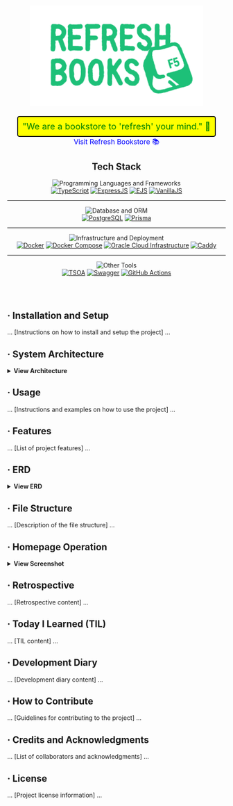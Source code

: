 <div align="center">
  <a href="https://refbook.kro.kr">
    <img src="src/views/public/images/logo_green.svg" alt="Refresh Bookstore Logo" width="400">
  </a>
  <br>
  <span style="font-size: 20px; color: green; background-color: yellow; padding: 10px; border-radius: 5px; text-decoration: none; border: 2px solid black; display: inline-block; margin-top: 20px;">
    "We are a bookstore to 'refresh' your mind." 🍃
  </span>
  <br>
  <a href="https://refbook.kro.kr" style="font-size: 16px; color: blue; text-decoration: none; margin-top: 10px;">
    Visit Refresh Bookstore 📚
  </a>
</div>

<div align="center">


## Tech Stack

![Programming Languages and Frameworks](https://img.shields.io/badge/-Programming%20Languages%20and%20Frameworks-8A2BE2?style=for-the-badge&logo=appveyor&logoColor=white)<br>
[![TypeScript](https://img.shields.io/badge/TypeScript-3178C6?style=for-the-badge&logo=typescript&logoColor=white)](https://www.typescriptlang.org/)
[![ExpressJS](https://img.shields.io/badge/ExpressJS-000000?style=for-the-badge&logo=express&logoColor=white)](https://expressjs.com/)
[![EJS](https://img.shields.io/badge/EJS-A91E50?style=for-the-badge&logo=ejs&logoColor=white)](https://ejs.co/)
[![VanillaJS](https://img.shields.io/badge/VanillaJS-F0DB4F?style=for-the-badge&logo=javascript&logoColor=white)](http://vanilla-js.com/)

<hr>

![Database and ORM](https://img.shields.io/badge/-Database%20and%20ORM-FF4500?style=for-the-badge&logo=redis&logoColor=white)<br>
[![PostgreSQL](https://img.shields.io/badge/PostgreSQL-336791?style=for-the-badge&logo=postgresql&logoColor=white)](https://www.postgresql.org/)
[![Prisma](https://img.shields.io/badge/Prisma-3982CE?style=for-the-badge&logo=prisma&logoColor=white)](https://www.prisma.io/)

<hr>

![Infrastructure and Deployment](https://img.shields.io/badge/-Infrastructure%20and%20Deployment-1E90FF?style=for-the-badge&logo=azure-devops&logoColor=white)<br>
[![Docker](https://img.shields.io/badge/Docker-2496ED?style=for-the-badge&logo=docker&logoColor=white)](https://www.docker.com/)
[![Docker Compose](https://img.shields.io/badge/Docker_Compose-2496ED?style=for-the-badge&logo=docker&logoColor=white)](https://docs.docker.com/compose/)
[![Oracle Cloud Infrastructure](https://img.shields.io/badge/Oracle_Cloud_Infrastructure-F80000?style=for-the-badge&logo=oracle&logoColor=white)](https://www.oracle.com/cloud/)
[![Caddy](https://img.shields.io/badge/Caddy-00ADD8?style=for-the-badge&logo=caddy&logoColor=white)](https://caddyserver.com/)

<hr>

![Other Tools](https://img.shields.io/badge/-Other%20Tools-32CD32?style=for-the-badge&logo=nuget&logoColor=white)<br>
[![TSOA](https://img.shields.io/badge/TSOA-10B981?style=for-the-badge&logo=typescript&logoColor=white)](https://tsoa-community.github.io/docs/)
[![Swagger](https://img.shields.io/badge/Swagger-85EA2D?style=for-the-badge&logo=swagger&logoColor=white)](https://swagger.io/)
[![GitHub Actions](https://img.shields.io/badge/GitHub_Actions-2088FF?style=for-the-badge&logo=githubactions&logoColor=white)](https://github.com/features/actions)

<!-- 공백 추가 -->
<br><br>

<div align="left">

<!-- Installation and Setup -->
## &middot; Installation and Setup
... [Instructions on how to install and setup the project] ...

<!-- System Architecture -->
## &middot; System Architecture
<details>
<summary><b>View Architecture</b></summary>
<p align="center">
  <img src="URL_TO_SYSTEM_ARCHITECTURE_IMAGE" alt="System Architecture">
</p>
</details>

<!-- Usage -->
## &middot; Usage
... [Instructions and examples on how to use the project] ...

<!-- Features -->
## &middot; Features
... [List of project features] ...

<!-- ERD -->
## &middot; ERD
<details>
<summary><b>View ERD</b></summary>
<p align="center">
  <img src="URL_TO_ERD_IMAGE" alt="ERD">
</p>
</details>

<!-- File Structure -->
## &middot; File Structure
... [Description of the file structure] ...

<!-- Homepage Operation -->
## &middot; Homepage Operation
<details>
<summary><b>View Screenshot</b></summary>
<p align="center">
  <img src="URL_TO_HOMEPAGE_OPERATION_IMAGE" alt="Homepage Operation">
</p>
</details>

<!-- Retrospective -->
## &middot; Retrospective
... [Retrospective content] ...

<!-- Today I Learned (TIL) -->
## &middot; Today I Learned (TIL)
... [TIL content] ...

<!-- Development Diary -->
## &middot; Development Diary
... [Development diary content] ...

<!-- How to Contribute -->
## &middot; How to Contribute
... [Guidelines for contributing to the project] ...

<!-- Credits and Acknowledgments -->
## &middot; Credits and Acknowledgments
... [List of collaborators and acknowledgments] ...

<!-- License -->
## &middot; License
... [Project license information] ...




